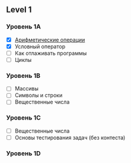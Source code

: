 ## Level 1
### Уровень 1A
- [X] [Арифметические операции](https://github.com/Xrenya/Algorithms/tree/master/Algoprog/Level_1/Arithmetics)
- [X] Условный оператор
- [ ] Как отлаживать программы
- [ ] Циклы
### Уровень 1B
- [ ] Массивы
- [ ] Символы и строки
- [ ] Вещественные числа
### Уровень 1C
- [ ] Вещественные числа
- [ ] Основы тестирования задач (без контеста)
### Уровень 1D
